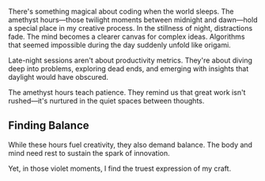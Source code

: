 There's something magical about coding when the world sleeps. The amethyst hours—those twilight moments between midnight and dawn—hold a special place in my creative process. In the stillness of night, distractions fade. The mind becomes a clearer canvas for complex ideas. Algorithms that seemed impossible during the day suddenly unfold like origami.


Late-night sessions aren't about productivity metrics. They're about diving deep into problems, exploring dead ends, and emerging with insights that daylight would have obscured.

The amethyst hours teach patience. They remind us that great work isn't rushed—it's nurtured in the quiet spaces between thoughts.

## Finding Balance

While these hours fuel creativity, they also demand balance. The body and mind need rest to sustain the spark of innovation.

Yet, in those violet moments, I find the truest expression of my craft.